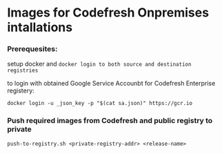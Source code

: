# Images for Codefresh Onpremises intallations

### Prerequesites:
setup docker and `docker login to both source and destination registries`

to login with obtained Google Service Accounbt for Codefresh Enterprise registery:
```
docker login -u _json_key -p "$(cat sa.json)" https://gcr.io
```

### Push required images from Codefresh and public registry to private
```
push-to-registry.sh <private-registry-addr> <release-name>
```